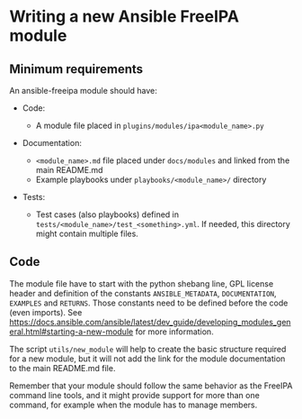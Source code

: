 # Writing a new Ansible FreeIPA module

## Minimum requirements

An ansible-freeipa module should have:

* Code:
  * A module file placed in `plugins/modules/ipa<module_name>.py`

* Documentation:
  * `<module_name>.md` file placed under `docs/modules` and linked from the main README.md
  * Example playbooks under `playbooks/<module_name>/` directory

* Tests:
  * Test cases (also playbooks) defined in `tests/<module_name>/test_<something>.yml`. If needed, this directory might contain multiple files.

## Code

The module file have to start with the python shebang line, GPL license header and definition of the constants `ANSIBLE_METADATA`, `DOCUMENTATION`, `EXAMPLES` and `RETURNS`. Those constants need to be defined before the code (even imports). See https://docs.ansible.com/ansible/latest/dev_guide/developing_modules_general.html#starting-a-new-module for more information.

The script `utils/new_module` will help to create the basic structure required for a new module, but it will not add the link for the module documentation to the main README.md file.

Remember that your module should follow the same behavior as the FreeIPA command line tools, and it might provide support for more than one command, for example when the module has to manage members.
